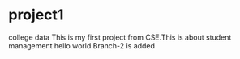 # project1
college data
This is my first project from CSE.This is about student management
hello world
Branch-2 is added
